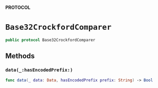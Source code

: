 **PROTOCOL**

# `Base32CrockfordComparer`

```swift
public protocol Base32CrockfordComparer
```

## Methods
### `data(_:hasEncodedPrefix:)`

```swift
func data(_ data: Data, hasEncodedPrefix prefix: String) -> Bool
```
